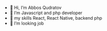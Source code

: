 - 👋 Hi, I’m Abbos Qudratov
- 👀 I’m Javascript and php developer
- 🌱 my skills React, React Native, backend php
- 💞️ I’m looking job

<!---
abbosbey2002/abbosbey2002 is a ✨ special ✨ repository because its `README.md` (this file) appears on your GitHub profile.
You can click the Preview link to take a look at your changes.
--->
